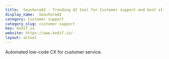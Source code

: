 ```yaml
---
title:  SeashoreAI - Trending AI tool for Customer support and best alternatives
display_name:  SeashoreAI
category: Customer support
category_slug: customer-support
key: kodif_io
website: https://www.kodif.io/
layout: aitool
---
```


Automated low-code CX for customer service.
